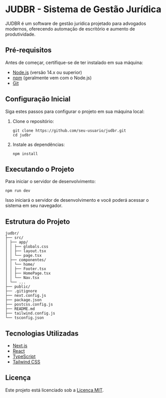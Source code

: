 # JUDBR - Sistema de Gestão Jurídica

JUDBR é um software de gestão jurídica projetado para advogados modernos, oferecendo automação de escritório e aumento de produtividade.

## Pré-requisitos

Antes de começar, certifique-se de ter instalado em sua máquina:

- [Node.js](https://nodejs.org/) (versão 14.x ou superior)
- [npm](https://www.npmjs.com/) (geralmente vem com o Node.js)
- [Git](https://git-scm.com/)

## Configuração Inicial

Siga estes passos para configurar o projeto em sua máquina local:

1. Clone o repositório:
   ```
   git clone https://github.com/seu-usuario/judbr.git
   cd judbr
   ```

2. Instale as dependências:
   ```
   npm install
   ```


## Executando o Projeto

Para iniciar o servidor de desenvolvimento:

```
npm run dev
```

Isso iniciará o servidor de desenvolvimento e você poderá acessar o sistema em seu navegador.


## Estrutura do Projeto

```
judbr/
├── src/
│ ├── app/
│ │ ├── globals.css
│ │ ├── layout.tsx
│ │ └── page.tsx
│ ├── componentes/
│ │ └── home/
│ │ ├── Footer.tsx
│ │ ├── HomePage.tsx
│ │ └── Nav.tsx
│ └── ...
├── public/
├── .gitignore
├── next.config.js
├── package.json
├── postcss.config.js
├── README.md
├── tailwind.config.js
└── tsconfig.json
```

## Tecnologias Utilizadas

- [Next.js](https://nextjs.org/)
- [React](https://reactjs.org/)
- [TypeScript](https://www.typescriptlang.org/)
- [Tailwind CSS](https://tailwindcss.com/)



## Licença

Este projeto está licenciado sob a [Licença MIT](LICENSE).
